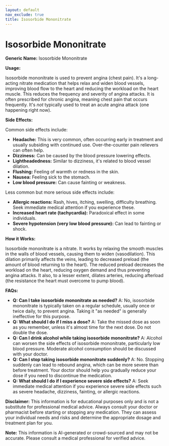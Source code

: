 ```yaml
---
layout: default
nav_exclude: true
title: Isosorbide Mononitrate
---
```


# Isosorbide Mononitrate

**Generic Name:** Isosorbide Mononitrate

**Usage:**

Isosorbide mononitrate is used to prevent angina (chest pain).  It's a long-acting nitrate medication that helps relax and widen blood vessels, improving blood flow to the heart and reducing the workload on the heart muscle.  This reduces the frequency and severity of angina attacks.  It is often prescribed for chronic angina, meaning chest pain that occurs frequently.  It's *not* typically used to treat an acute angina attack (one happening right now).

**Side Effects:**

Common side effects include:

* **Headache:** This is very common, often occurring early in treatment and usually subsiding with continued use.  Over-the-counter pain relievers can often help.
* **Dizziness:**  Can be caused by the blood pressure lowering effects.
* **Lightheadedness:** Similar to dizziness, it's related to blood vessel dilation.
* **Flushing:** Feeling of warmth or redness in the skin.
* **Nausea:** Feeling sick to the stomach.
* **Low blood pressure:** Can cause fainting or weakness.

Less common but more serious side effects include:

* **Allergic reactions:**  Rash, hives, itching, swelling, difficulty breathing. Seek immediate medical attention if you experience these.
* **Increased heart rate (tachycardia):** Paradoxical effect in some individuals.
* **Severe hypotension (very low blood pressure):** Can lead to fainting or shock.


**How it Works:**

Isosorbide mononitrate is a nitrate. It works by relaxing the smooth muscles in the walls of blood vessels, causing them to widen (vasodilation). This dilation primarily affects the veins, leading to decreased preload (the amount of blood returning to the heart).  The reduced preload decreases the workload on the heart, reducing oxygen demand and thus preventing angina attacks.  It also, to a lesser extent, dilates arteries, reducing afterload (the resistance the heart must overcome to pump blood).

**FAQs:**

* **Q: Can I take isosorbide mononitrate as needed?** A: No, isosorbide mononitrate is typically taken on a regular schedule, usually once or twice daily, to prevent angina.  Taking it "as needed" is generally ineffective for this purpose.
* **Q: What should I do if I miss a dose?** A: Take the missed dose as soon as you remember, unless it's almost time for the next dose. Do not double the dose.
* **Q: Can I drink alcohol while taking isosorbide mononitrate?** A:  Alcohol can worsen the side effects of isosorbide mononitrate, particularly low blood pressure.  Moderate alcohol consumption should be discussed with your doctor.
* **Q: Can I stop taking isosorbide mononitrate suddenly?** A:  No.  Stopping suddenly can lead to rebound angina, which can be more severe than before treatment.  Your doctor should help you gradually reduce your dose if you need to discontinue the medication.
* **Q: What should I do if I experience severe side effects?** A: Seek immediate medical attention if you experience severe side effects such as severe headache, dizziness, fainting, or allergic reactions.


**Disclaimer:** This information is for educational purposes only and is not a substitute for professional medical advice.  Always consult your doctor or pharmacist before starting or stopping any medication.  They can assess your individual needs and risks and determine the appropriate dosage and treatment plan for you.


**Note:** This information is AI-generated or crowd-sourced and may not be accurate. Please consult a medical professional for verified advice.